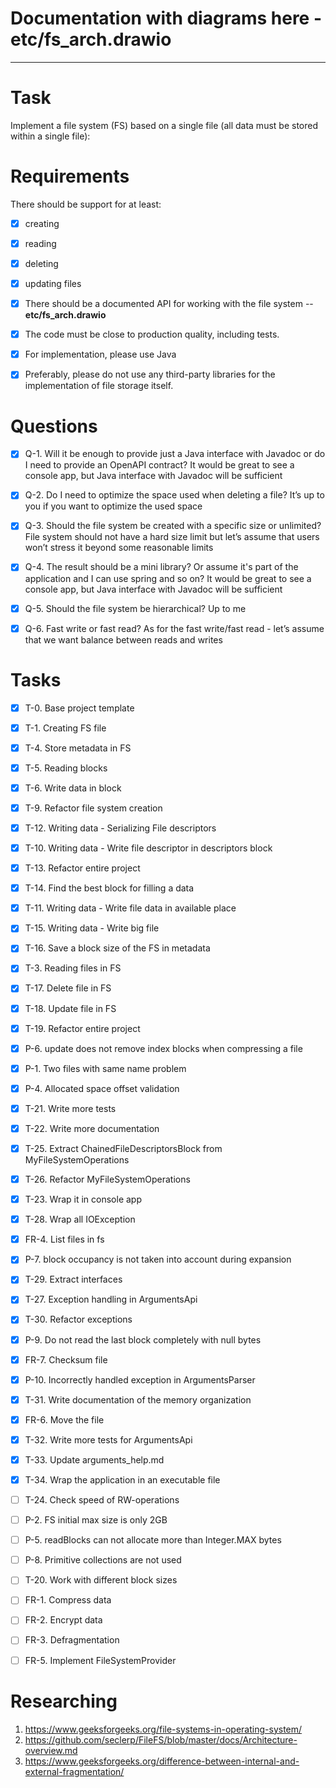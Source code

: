 # Documentation with diagrams here - etc/fs_arch.drawio
---

# Task

Implement a file system (FS) based on a single file (all data must be stored within a single file):

# Requirements

There should be support for at least:

* [x] creating
* [x] reading
* [x] deleting
* [x] updating files

* [x] There should be a documented API for working with the file system -- **etc/fs_arch.drawio**
* [x] The code must be close to production quality, including tests.

* [x] For implementation, please use Java
* [x] Preferably, please do not use any third-party libraries for the implementation of file storage itself.

# Questions

* [x] Q-1. Will it be enough to provide just a Java interface with Javadoc or do I need to provide an OpenAPI contract?
  It would be great to see a console app, but Java interface with Javadoc will be sufficient

* [x] Q-2. Do I need to optimize the space used when deleting a file?
  It’s up to you if you want to optimize the used space

* [x] Q-3. Should the file system be created with a specific size or unlimited?
  File system should not have a hard size limit but let’s assume that users won’t stress it beyond some reasonable
  limits

* [x] Q-4. The result should be a mini library? Or assume it's part of the application and I can use spring and so on?
  It would be great to see a console app, but Java interface with Javadoc will be sufficient

* [x] Q-5. Should the file system be hierarchical?
  Up to me

* [x] Q-6. Fast write or fast read?
  As for the fast write/fast read - let’s assume that we want balance between reads and writes

# Tasks

* [x] T-0. Base project template
* [x] T-1. Creating FS file
* [x] T-4. Store metadata in FS
* [x] T-5. Reading blocks
* [x] T-6. Write data in block
* [x] T-9. Refactor file system creation
* [x] T-12. Writing data - Serializing File descriptors
* [x] T-10. Writing data - Write file descriptor in descriptors block
* [x] T-13. Refactor entire project
* [x] T-14. Find the best block for filling a data
* [x] T-11. Writing data - Write file data in available place
* [x] T-15. Writing data - Write big file
* [x] T-16. Save a block size of the FS in metadata
* [x] T-3. Reading files in FS
* [x] T-17. Delete file in FS
* [x] T-18. Update file in FS
* [x] T-19. Refactor entire project
* [x] P-6. update does not remove index blocks when compressing a file
* [x] P-1. Two files with same name problem
* [x] P-4. Allocated space offset validation
* [x] T-21. Write more tests
* [x] T-22. Write more documentation
* [x] T-25. Extract ChainedFileDescriptorsBlock from MyFileSystemOperations
* [x] T-26. Refactor MyFileSystemOperations
* [x] T-23. Wrap it in console app
* [x] T-28. Wrap all IOException
* [x] FR-4. List files in fs
* [x] P-7. block occupancy is not taken into account during expansion
* [x] T-29. Extract interfaces
* [x] T-27. Exception handling in ArgumentsApi
* [x] T-30. Refactor exceptions
* [x] P-9. Do not read the last block completely with null bytes
* [x] FR-7. Checksum file
* [x] P-10. Incorrectly handled exception in ArgumentsParser
* [x] T-31. Write documentation of the memory organization
* [x] FR-6. Move the file
* [x] T-32. Write more tests for ArgumentsApi
* [x] T-33. Update arguments_help.md
* [x] T-34. Wrap the application in an executable file
* [ ] T-24. Check speed of RW-operations

* [ ] P-2. FS initial max size is only 2GB
* [ ] P-5. readBlocks can not allocate more than Integer.MAX bytes
* [ ] P-8. Primitive collections are not used
* [ ] T-20. Work with different block sizes

* [ ] FR-1. Compress data
* [ ] FR-2. Encrypt data
* [ ] FR-3. Defragmentation
* [ ] FR-5. Implement FileSystemProvider

# Researching

1. https://www.geeksforgeeks.org/file-systems-in-operating-system/
2. https://github.com/seclerp/FileFS/blob/master/docs/Architecture-overview.md
3. https://www.geeksforgeeks.org/difference-between-internal-and-external-fragmentation/
